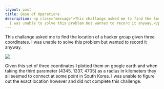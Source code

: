 ```yaml
---
layout: post
title: Base of Operations
description: <p class="message">This challange asked me to find the location of a hacker group given three coordinates.
  I was unable to solve this problem but wanted to record it anyway.</p>
---
```


<p class="message">
  This challange asked me to find the location of a hacker group given three coordinates.
  I was unable to solve this problem but wanted to record it anyway. 
</p>

<img src="https://raw.githubusercontent.com/lukej2680/lukej2680.github.io/master/_images/ncl_fall2020/open_source_intelligience/baseofoperations_screenshot.png">

Given this set of three coordinates I plotted them on google earth and when taking the third parameter (4345, 1337, 4705) as a radius in kilometers they
all seemed to connect at some point in South Korea. I was unable to figure out the exact location however and did not complete this challenge. 
